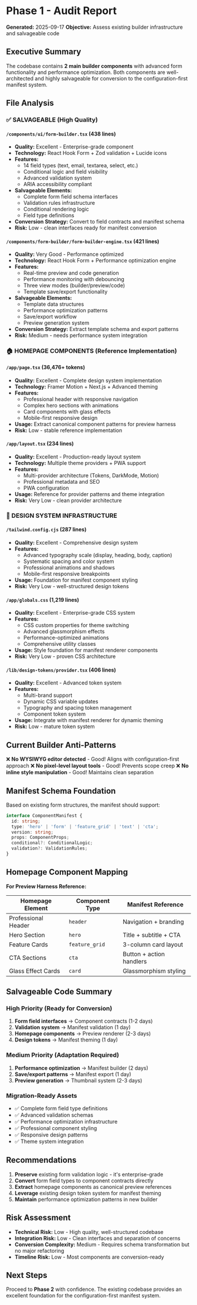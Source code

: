 # Phase 1 - Audit Report
**Generated:** 2025-09-17
**Objective:** Assess existing builder infrastructure and salvageable code

## Executive Summary
The codebase contains **2 main builder components** with advanced form functionality and performance optimization. Both components are well-architected and highly salvageable for conversion to the configuration-first manifest system.

## File Analysis

### ✅ SALVAGEABLE (High Quality)

#### `/components/ui/form-builder.tsx` (438 lines)
- **Quality:** Excellent - Enterprise-grade component
- **Technology:** React Hook Form + Zod validation + Lucide icons
- **Features:**
  - 14 field types (text, email, textarea, select, etc.)
  - Conditional logic and field visibility
  - Advanced validation system
  - ARIA accessibility compliant
- **Salvageable Elements:**
  - Complete form field schema interfaces
  - Validation rules infrastructure
  - Conditional rendering logic
  - Field type definitions
- **Conversion Strategy:** Convert to field contracts and manifest schema
- **Risk:** Low - clean interfaces ready for manifest conversion

#### `/components/form-builder/form-builder-engine.tsx` (421 lines)
- **Quality:** Very Good - Performance optimized
- **Technology:** React Hook Form + Performance optimization engine
- **Features:**
  - Real-time preview and code generation
  - Performance monitoring with debouncing
  - Three view modes (builder/preview/code)
  - Template save/export functionality
- **Salvageable Elements:**
  - Template data structures
  - Performance optimization patterns
  - Save/export workflow
  - Preview generation system
- **Conversion Strategy:** Extract template schema and export patterns
- **Risk:** Medium - needs performance system integration

### 🏠 HOMEPAGE COMPONENTS (Reference Implementation)

#### `/app/page.tsx` (36,476+ tokens)
- **Quality:** Excellent - Complete design system implementation
- **Technology:** Framer Motion + Next.js + Advanced theming
- **Features:**
  - Professional header with responsive navigation
  - Complex hero sections with animations
  - Card components with glass effects
  - Mobile-first responsive design
- **Usage:** Extract canonical component patterns for preview harness
- **Risk:** Low - stable reference implementation

#### `/app/layout.tsx` (234 lines)
- **Quality:** Excellent - Production-ready layout system
- **Technology:** Multiple theme providers + PWA support
- **Features:**
  - Multi-provider architecture (Tokens, DarkMode, Motion)
  - Professional metadata and SEO
  - PWA configuration
- **Usage:** Reference for provider patterns and theme integration
- **Risk:** Very Low - clean provider architecture

### 🎨 DESIGN SYSTEM INFRASTRUCTURE

#### `/tailwind.config.cjs` (287 lines)
- **Quality:** Excellent - Comprehensive design system
- **Features:**
  - Advanced typography scale (display, heading, body, caption)
  - Systematic spacing and color system
  - Professional animations and shadows
  - Mobile-first responsive breakpoints
- **Usage:** Foundation for manifest component styling
- **Risk:** Very Low - well-structured design tokens

#### `/app/globals.css` (1,219 lines)
- **Quality:** Excellent - Enterprise-grade CSS system
- **Features:**
  - CSS custom properties for theme switching
  - Advanced glassmorphism effects
  - Performance-optimized animations
  - Comprehensive utility classes
- **Usage:** Style foundation for manifest renderer components
- **Risk:** Very Low - proven CSS architecture

#### `/lib/design-tokens/provider.tsx` (406 lines)
- **Quality:** Excellent - Advanced token system
- **Features:**
  - Multi-brand support
  - Dynamic CSS variable updates
  - Typography and spacing token management
  - Component token system
- **Usage:** Integrate with manifest renderer for dynamic theming
- **Risk:** Low - mature token system

## Current Builder Anti-Patterns
❌ **No WYSIWYG editor detected** - Good! Aligns with configuration-first approach
❌ **No pixel-level layout tools** - Good! Prevents scope creep
❌ **No inline style manipulation** - Good! Maintains clean separation

## Manifest Schema Foundation
Based on existing form structures, the manifest should support:

```typescript
interface ComponentManifest {
  id: string;
  type: 'hero' | 'form' | 'feature_grid' | 'text' | 'cta';
  version: string;
  props: ComponentProps;
  conditional?: ConditionalLogic;
  validation?: ValidationRules;
}
```

## Homepage Component Mapping
**For Preview Harness Reference:**

| Homepage Element | Component Type | Manifest Reference |
|------------------|----------------|-------------------|
| Professional Header | `header` | Navigation + branding |
| Hero Section | `hero` | Title + subtitle + CTA |
| Feature Cards | `feature_grid` | 3-column card layout |
| CTA Sections | `cta` | Button + action handlers |
| Glass Effect Cards | `card` | Glassmorphism styling |

## Salvageable Code Summary

### High Priority (Ready for Conversion)
1. **Form field interfaces** → Component contracts (1-2 days)
2. **Validation system** → Manifest validation (1 day)
3. **Homepage components** → Preview renderer (2-3 days)
4. **Design tokens** → Manifest theming (1 day)

### Medium Priority (Adaptation Required)
1. **Performance optimization** → Manifest builder (2 days)
2. **Save/export patterns** → Manifest export (1 day)
3. **Preview generation** → Thumbnail system (2-3 days)

### Migration-Ready Assets
- ✅ Complete form field type definitions
- ✅ Advanced validation schemas
- ✅ Performance optimization infrastructure
- ✅ Professional component styling
- ✅ Responsive design patterns
- ✅ Theme system integration

## Recommendations
1. **Preserve** existing form validation logic - it's enterprise-grade
2. **Convert** form field types to component contracts directly
3. **Extract** homepage components as canonical preview references
4. **Leverage** existing design token system for manifest theming
5. **Maintain** performance optimization patterns in new builder

## Risk Assessment
- **Technical Risk:** Low - High quality, well-structured codebase
- **Integration Risk:** Low - Clean interfaces and separation of concerns
- **Conversion Complexity:** Medium - Requires schema transformation but no major refactoring
- **Timeline Risk:** Low - Most components are conversion-ready

## Next Steps
Proceed to **Phase 2** with confidence. The existing codebase provides an excellent foundation for the configuration-first manifest system.